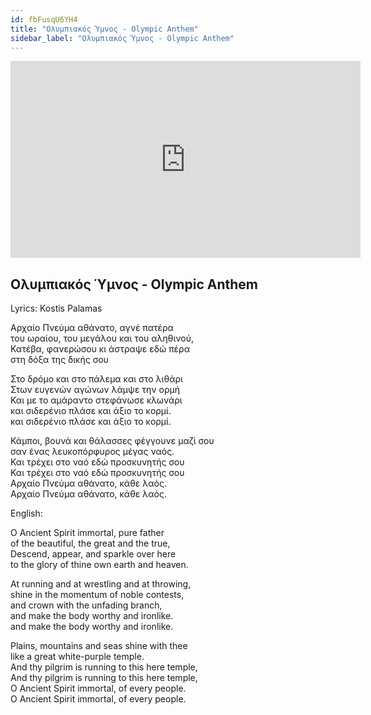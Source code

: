 ```yaml
---
id: fbFusqU6YH4
title: "Ολυμπιακός Ύμνος - Olympic Anthem"
sidebar_label: "Ολυμπιακός Ύμνος - Olympic Anthem"
---
```


<div class="video-float-container">
  <iframe
    width="560"
    height="315"
    src="https://www.youtube.com/embed/fbFusqU6YH4"
    title="YouTube video player"
    frameborder="0"
    allow="accelerometer; autoplay; clipboard-write; encrypted-media; gyroscope; picture-in-picture; web-share"
    referrerpolicy="strict-origin-when-cross-origin"
    allowfullscreen
  ></iframe>
</div>

## Ολυμπιακός Ύμνος - Olympic Anthem

Lyrics: Kostis Palamas

Αρχαίο Πνεύμα αθάνατο, αγνέ πατέρα  
του ωραίου, του μεγάλου και του αληθινού,  
Κατέβα, φανερώσου κι άστραψε εδώ πέρα  
στη δόξα της δικής σου

Στο δρόμο και στο πάλεμα και στο λιθάρι  
Στων ευγενών αγώνων λάμψε την ορμή  
Και με το αμάραντο στεφάνωσε κλωνάρι  
και σιδερένιο πλάσε και άξιο το κορμί.  
και σιδερένιο πλάσε και άξιο το κορμί.

Κάμποι, βουνά και θάλασσες φέγγουνε μαζί σου  
σαν ένας λευκοπόρφυρος μέγας ναός.  
Και τρέχει στο ναό εδώ προσκυνητής σου  
Και τρέχει στο ναό εδώ προσκυνητής σου  
Αρχαίο Πνεύμα αθάνατο, κάθε λαός.  
Αρχαίο Πνεύμα αθάνατο, κάθε λαός.

English:

O Ancient Spirit immortal, pure father  
of the beautiful, the great and the true,  
Descend, appear, and sparkle over here  
to the glory of thine own earth and heaven.

At running and at wrestling and at throwing,  
shine in the momentum of noble contests,  
and crown with the unfading branch,  
and make the body worthy and ironlike.  
and make the body worthy and ironlike.

Plains, mountains and seas shine with thee  
like a great white-purple temple.  
And thy pilgrim is running to this here temple,   
And thy pilgrim is running to this here temple,   
O Ancient Spirit immortal, of every people.   
O Ancient Spirit immortal, of every people.
